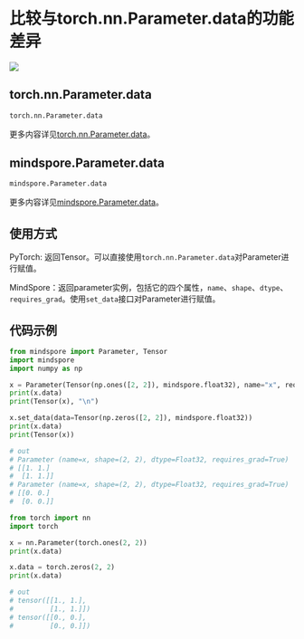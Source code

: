 # 比较与torch.nn.Parameter.data的功能差异

<a href="https://gitee.com/mindspore/docs/blob/master/docs/mindspore/migration_guide/source_zh_cn/api_mapping/pytorch_diff/ParamsData.md" target="_blank"><img src="https://gitee.com/mindspore/docs/raw/master/resource/_static/logo_source.png"></a>

## torch.nn.Parameter.data

```python
torch.nn.Parameter.data
```

更多内容详见[torch.nn.Parameter.data](https://pytorch.org/docs/1.5.0/nn.Parameter.html#torch.nn.Parameter.data)。

## mindspore.Parameter.data

```python
mindspore.Parameter.data
```

更多内容详见[mindspore.Parameter.data](https://mindspore.cn/docs/api/zh-CN/master/api_python/mindspore/mindspore.Parameter.html#mindspore.Parameter.data)。

## 使用方式

PyTorch: 返回Tensor。可以直接使用`torch.nn.Parameter.data`对Parameter进行赋值。

MindSpore：返回parameter实例，包括它的四个属性，`name`、`shape`、`dtype`、`requires_grad`。使用`set_data`接口对Parameter进行赋值。

## 代码示例

```python
from mindspore import Parameter, Tensor
import mindspore
import numpy as np

x = Parameter(Tensor(np.ones([2, 2]), mindspore.float32), name="x", requires_grad=True)
print(x.data)
print(Tensor(x), "\n")

x.set_data(data=Tensor(np.zeros([2, 2]), mindspore.float32))
print(x.data)
print(Tensor(x))

# out
# Parameter (name=x, shape=(2, 2), dtype=Float32, requires_grad=True)
# [[1. 1.]
#  [1. 1.]]
# Parameter (name=x, shape=(2, 2), dtype=Float32, requires_grad=True)
# [[0. 0.]
#  [0. 0.]]
```

```python
from torch import nn
import torch

x = nn.Parameter(torch.ones(2, 2))
print(x.data)

x.data = torch.zeros(2, 2)
print(x.data)

# out
# tensor([[1., 1.],
#         [1., 1.]])
# tensor([[0., 0.],
#         [0., 0.]])
```
